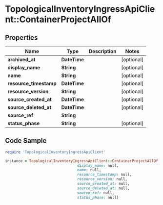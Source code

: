 # TopologicalInventoryIngressApiClient::ContainerProjectAllOf

## Properties

Name | Type | Description | Notes
------------ | ------------- | ------------- | -------------
**archived_at** | **DateTime** |  | [optional] 
**display_name** | **String** |  | [optional] 
**name** | **String** |  | [optional] 
**resource_timestamp** | **DateTime** |  | [optional] 
**resource_version** | **String** |  | [optional] 
**source_created_at** | **DateTime** |  | [optional] 
**source_deleted_at** | **DateTime** |  | [optional] 
**source_ref** | **String** |  | 
**status_phase** | **String** |  | [optional] 

## Code Sample

```ruby
require 'TopologicalInventoryIngressApiClient'

instance = TopologicalInventoryIngressApiClient::ContainerProjectAllOf.new(archived_at: null,
                                 display_name: null,
                                 name: null,
                                 resource_timestamp: null,
                                 resource_version: null,
                                 source_created_at: null,
                                 source_deleted_at: null,
                                 source_ref: null,
                                 status_phase: null)
```


